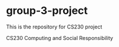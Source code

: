 # group-3-project
This is the repository for CS230 project 


CS230 Computing and Social Responsibility 
